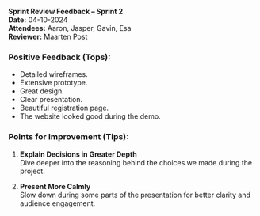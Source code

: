**Sprint Review Feedback – Sprint 2**  
**Date:** 04-10-2024  
**Attendees:** Aaron, Jasper, Gavin, Esa  
**Reviewer:** Maarten Post

### Positive Feedback (Tops):

- Detailed wireframes.
- Extensive prototype.
- Great design.
- Clear presentation.
- Beautiful registration page.
- The website looked good during the demo.

### Points for Improvement (Tips):
1. **Explain Decisions in Greater Depth**  
   Dive deeper into the reasoning behind the choices we made during the project.

2. **Present More Calmly**  
   Slow down during some parts of the presentation for better clarity and audience engagement.